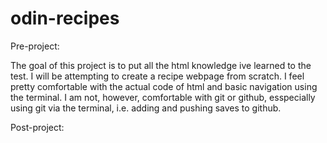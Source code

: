 # odin-recipes
Pre-project:

The goal of this project is to put all the html knowledge ive learned to the test. I will be attempting to create a recipe webpage from scratch. I feel pretty comfortable with the actual code of html and basic navigation using the terminal. I am not, however, comfortable with git or github, esspecially using git via the terminal, i.e. adding and pushing saves to github.

Post-project:

